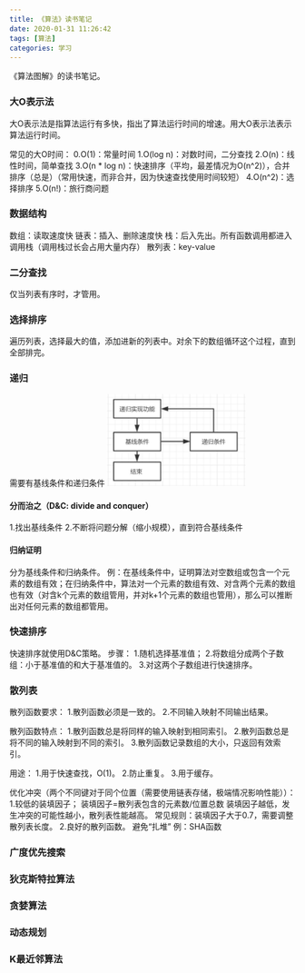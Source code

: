 ```yaml
---
title: 《算法》读书笔记
date: 2020-01-31 11:26:42
tags: [算法]
categories: 学习
---
```


《算法图解》的读书笔记。
<!--more-->
### 大O表示法
大O表示法是指算法运行有多快，指出了算法运行时间的增速。用大O表示法表示算法运行时间。

常见的大O时间：
0.O(1)：常量时间
1.O(log n)：对数时间，二分查找
2.O(n)：线性时间，简单查找
3.O(n * log n)：快速排序（平均，最差情况为O(n^2)），合并排序（总是）（常用快速，而非合并，因为快速查找使用时间较短）
4.O(n^2)：选择排序
5.O(n!)：旅行商问题


### 数据结构
数组：读取速度快
链表：插入、删除速度快
栈：后入先出。所有函数调用都进入调用栈（调用栈过长会占用大量内存）
散列表：key-value

### 二分查找
仅当列表有序时，才管用。

### 选择排序
遍历列表，选择最大的值，添加进新的列表中。对余下的数组循环这个过程，直到全部排完。

### 递归
需要有基线条件和递归条件
<img src="《算法》读书笔记/递归简化流程.jpg" alt="递归简化流程" style="zoom:40%;" />

#### 分而治之（D&C: divide and conquer）

1.找出基线条件
2.不断将问题分解（缩小规模），直到符合基线条件

#### 归纳证明
分为基线条件和归纳条件。
例：在基线条件中，证明算法对空数组或包含一个元素的数组有效；在归纳条件中，算法对一个元素的数组有效、对含两个元素的数组也有效（对含k个元素的数组管用，并对k+1个元素的数组也管用），那么可以推断出对任何元素的数组都管用。

### 快速排序
快速排序就使用D&C策略。
步骤：
1.随机选择基准值；
2.将数组分成两个子数组：小于基准值的和大于基准值的。
3.对这两个子数组进行快速排序。

### 散列表
散列函数要求：
1.散列函数必须是一致的。
2.不同输入映射不同输出结果。

散列函数特点：
1.散列函数总是将同样的输入映射到相同索引。
2.散列函数总是将不同的输入映射到不同的索引。
3.散列函数记录数组的大小，只返回有效索引。

用途：
1.用于快速查找，O(1)。
2.防止重复。
3.用于缓存。

优化冲突（两个不同键对于同个位置（需要使用链表存储，极端情况影响性能））：
1.较低的装填因子；
	装填因子=散列表包含的元素数/位置总数
	装填因子越低，发生冲突的可能性越小，散列表性能越高。
	常见规则：装填因子大于0.7，需要调整散列表长度。
2.良好的散列函数。
	避免“扎堆”
	例：SHA函数


### 广度优先搜索

### 狄克斯特拉算法

### 贪婪算法

### 动态规划

### K最近邻算法 
